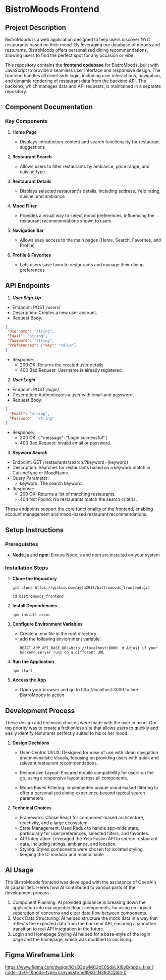 # BistroMoods Frontend

## Project Description

BistroMoods is a web application designed to help users discover NYC restaurants based on their mood. By leveraging our database of moods and resturants, BistroMoods offers personalized dining recommendations, allowing users to find the perfect spot for any occasion or vibe.

This repository contains the **frontend codebase** for BistroMoods, built with JavaScript to provide a seamless user interface and responsive design. The frontend handles all client-side logic, including user interactions, navigation, and dynamic rendering of restaurant data from the backend API. The backend, which manages data and API requests, is maintained in a separate repository.

## Component Documentation

### Key Components

1. **Home Page**  
   - Displays introductory content and search functionality for restaurant suggestions
  
2. **Restaurant Search**  
   - Allows users to filter restaurants by ambiance, price range, and cuisine type
  
3. **Restaurant Details**  
   - Displays selected restaurant's details, including address, Yelp rating, cusine, and ambiance
  
4. **Mood Filter**  
   - Provides a visual way to select mood preferences, influencing the restaurant recommendations shown to users

5. **Navigation Bar**  
   - Allows easy access to the main pages (Home, Search, Favorites, and Profile)

6. **Profile & Favorites**  
   - Lets users save favorite restaurants and manage their dining preferences

## API Endpoints
1. ***User Sign-Up***
- Endpoint: POST /users/
- Description: Creates a new user account.
- Request Body:
 ```json
{
  "Username": "string",
  "Email": "string",
  "Password": "string",
  "Preferences": {"key": "value"}  
}
 ```
- Response:
  - 200 OK: Returns the created user details.
  - 400 Bad Request: Username is already registered.
    
2. ***User Login***
- Endpoint: POST /login/
- Description: Authenticates a user with email and password.
- Request Body:
```json
{
  "Email": "string",
  "Password": "string"
}
```
- Response:
  - 200 OK: { "message": "Login successful" }
  - 400 Bad Request: Invalid email or password.
    
3. ***Keyword Search***
- Endpoint: GET /restaurants/search/?keyword={keyword}
- Description: Searches for restaurants based on a keyword match in CuisineType or MoodName.
- Query Parameter:
  - keyword: The search keyword.
- Response:
  - 200 OK: Returns a list of matching restaurants.
  - 404 Not Found: No restaurants match the search criteria.

These endpoints support the core functionality of the frontend, enabling account management and mood-based restaurant recommendations.

## Setup Instructions

### Prerequisites

- **Node.js** and **npm**: Ensure Node.js and npm are installed on your system

### Installation Steps

1. **Clone the Repository**
   ```
   git clone https://github.com/aysa2018/bistromoods_frontend.git

   cd bistromoods_frontend
   ```
   
2. **Install Dependencies**
   ```
   npm install axios
   ```
   
3. **Configure Environment Variables**
    -  Create a .env file in the root directory
    - add the following enviornment variable:
      ```
      REACT_APP_API_BASE_URL=http://localhost:8000  # Adjust if your backend server runs on a different URL
      ```
      
4. **Run the Application**
   ```
   npm start
   ```
   
6. **Access the App**
   - Open your browser and go to http://localhost:3000 to see BistroMoods in action

## Development Process
These design and technical choices were made with the user in mind. Our top priority was to create a frcitionless site that allows users to quickly and easily identify resturants perfectly suited to his or her mood. 

1. **Design Decisions**
   
     - User-Centric UI/UX:
       Designed for ease of use with clean navigation and minimalistic visuals, focusing on providing users with quick and relevant restaurant recommendations.

     - Responsive Layout:
         Ensured mobile compatibility for users on the go, using a responsive layout across all components.

     - Mood-Based Filtering:
         Implemented unique mood-based filtering to offer a personalized dining experience beyond typical search parameters.

2. **Technical Choices**
   - Framework: Chose React for component-based architecture, reactivity, and a large ecosystem.
   - State Management: Used Redux to handle app-wide state, particularly for user preferences, selected filters, and favorites.
   - API Integration: Leveraged the Yelp Fusion API to source restaurant data, including ratings, ambiance, and location.
   - Styling: Styled components were chosen for isolated styling, keeping the UI modular and maintainable 

## AI Usage
The BistroMoods frontend was developed with the assistance of OpenAI’s AI capabilities. Here’s how AI contributed to various parts of the development process:

1. Component Planning:
AI provided guidance in breaking down the application into manageable React components, focusing on logical separation of concerns and clear data flow between components.
2. Mock Data Structuring:
AI helped structure the mock data in a way that reflects the expected data from the backend API, ensuring a smoother transition to real API integration in the future.
3. Login and Homepage Styling
AI helped for a base-style of the login page and the homepage, which was modified to our liking.

## Figma Wireframe Link
https://www.figma.com/design/jOsQ3qwMC2oE0SdxLXI8yB/ppds_final?node-id=0-1&node-type=canvas&t=mdI9kGcN38dCQbIa-0
